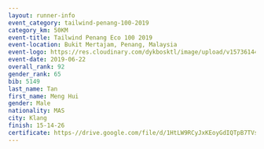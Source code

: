 ```yaml
--- 
layout: runner-info 
event_category: tailwind-penang-100-2019 
category_km: 50KM 
event-title: Tailwind Penang Eco 100 2019 
event-location: Bukit Mertajam, Penang, Malaysia 
event-logo: https://res.cloudinary.com/dykbosktl/image/upload/v1573614442/Logo/Logo_gqlzi3.jpg 
event-date: 2019-06-22 
overall_rank: 92
gender_rank: 65
bib: 5149
last_name: Tan
first_name: Meng Hui
gender: Male
nationality: MAS
city: Klang
finish: 15-14-26
certificate: https-//drive.google.com/file/d/1HtLW9RCyJxKEoyGdIQTpB7TVsVCC4fn3/view?usp=sharing
--- 
```

